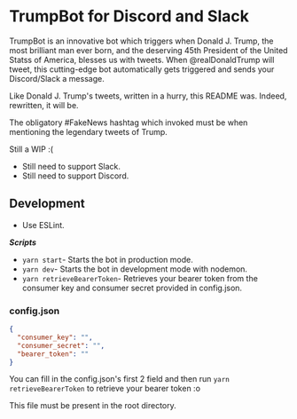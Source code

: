 # TrumpBot for Discord and Slack

TrumpBot is an innovative bot which triggers when Donald J. Trump, the most brilliant man ever born, and the deserving 45th President of the United Statss of America, blesses us with tweets. When @realDonaldTrump will tweet, this cutting-edge bot automatically gets triggered and sends your Discord/Slack a message.

Like Donald J. Trump's tweets, written in a hurry, this README was. Indeed, rewritten, it will be.

The obligatory #FakeNews hashtag which invoked must be when mentioning the legendary tweets of Trump.

Still a WIP :(

- Still need to support Slack.
- Still need to support Discord.

## Development

- Use ESLint.

***Scripts***

- `yarn start`- Starts the bot in production mode.
- `yarn dev`- Starts the bot in development mode with nodemon.
- `yarn retrieveBearerToken`- Retrieves your bearer token from the consumer key and consumer secret provided in config.json.

### config.json

```json
{
  "consumer_key": "",
  "consumer_secret": "",
  "bearer_token": ""
}
```

You can fill in the config.json's first 2 field and then run `yarn retrieveBearerToken` to retrieve your bearer token :o

This file must be present in the root directory.